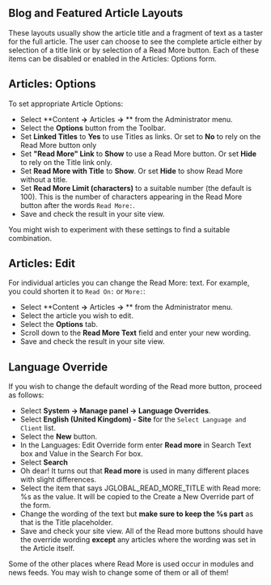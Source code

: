 <!-- Filename: J4.x:Read_More_Links / Display title: Read More Links -->

## Blog and Featured Article Layouts

These layouts usually show the article title and a fragment of text as a
taster for the full article. The user can choose to see the complete
article either by selection of a title link or by selection of a Read
More button. Each of these items can be disabled or enabled in the
Articles: Options form.

## Articles: Options

To set appropriate Article Options:

- Select **Content **→** Articles **→** ** from the Administrator menu.
- Select the **Options** button from the Toolbar.
- Set **Linked Titles** to **Yes** to use Titles as links. Or set to
  **No** to rely on the Read More button only
- Set **"Read More" Link** to **Show** to use a Read More button. Or set
  **Hide** to rely on the Title link only.
- Set **Read More with Title** to **Show**. Or set **Hide** to show Read
  More without a title.
- Set **Read More Limit (characters)** to a suitable number (the default
  is 100). This is the number of characters appearing in the Read More
  button after the words `Read More:`.
- Save and check the result in your site view.

You might wish to experiment with these settings to find a suitable
combination.

## Articles: Edit

For individual articles you can change the Read More: text. For example,
you could shorten it to `Read On:` or `More:`:

- Select **Content **→** Articles **→** ** from the Administrator menu.
- Select the article you wish to edit.
- Select the **Options** tab.
- Scroll down to the **Read More Text** field and enter your new
  wording.
- Save and check the result in your site view.

## Language Override

If you wish to change the default wording of the Read more button,
proceed as follows:

- Select **System **→** Manage panel **→** Language Overrides**.
- Select **English (United Kingdom) - Site** for the
  `Select Language and Client` list.
- Select the **New** button.
- In the Languages: Edit Override form enter **Read more** in Search
  Text box and Value in the Search For box.
- Select **Search**
- Oh dear! It turns out that **Read more** is used in many different
  places with slight differences.
- Select the item that says JGLOBAL_READ_MORE_TITLE with Read more: %s
  as the value. It will be copied to the Create a New Override part of
  the form.
- Change the wording of the text but **make sure to keep the %s part**
  as that is the Title placeholder.
- Save and check your site view. All of the Read more buttons should
  have the override wording **except** any articles where the wording
  was set in the Article itself.

Some of the other places where Read More is used occur in modules and
news feeds. You may wish to change some of them or all of them!
